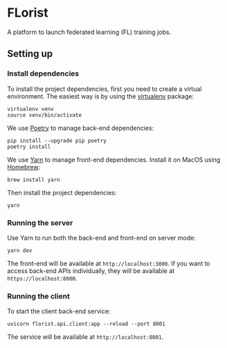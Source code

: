 # FLorist

A platform to launch federated learning (FL) training jobs.

## Setting up

### Install dependencies

To install the project dependencies, first you need to create a virtual environment.
The easiest way is by using the [virtualenv](https://pypi.org/project/virtualenv/) package:

```shell
virtualenv venv
source venv/bin/activate
```

We use [Poetry](https://python-poetry.org/) to manage back-end dependencies:

```shell
pip install --upgrade pip poetry
poetry install
```

We use [Yarn](https://yarnpkg.com/) to manage front-end dependencies. Install it on MacOS
using [Homebrew](https://brew.sh/):

```shell
brew install yarn
```

Then install the project dependencies:
```shell
yarn
```

### Running the server

Use Yarn to run both the back-end and front-end on server mode:

```shell
yarn dev
```

The front-end will be available at `http://localhost:3000`. If you want to access
back-end APIs individually, they will be available at `https://localhost:8000`.

### Running the client

To start the client back-end service:

```shell
uvicorn florist.api.client:app --reload --port 8001
```

The service will be available at `http://localhost:8001`.
